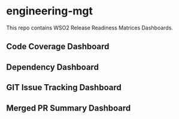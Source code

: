 # engineering-mgt

This repo contains WSO2 Release Readiness Matrices Dashboards. 

## Code Coverage Dashboard

## Dependency Dashboard

## GIT Issue Tracking Dashboard

## Merged PR Summary Dashboard
